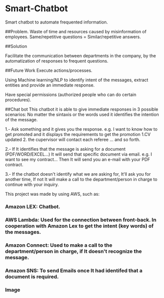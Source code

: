 # Smart-Chatbot
Smart chatbot to automate frequented information.


##Problem.
Waste of time and resources caused by misinformation of employees.
Same/repetitive questions = Similar/repetitive answers.

##Solution

Facilitate the communication  between departments in the company, by the automatization of responses to frequent questions. 

##Future Work
Execute actions/processes.

Using Machine learning/NLP to identify intent of the messages, extract entities and provide an immediate response.

Have special permissions (authorized people who can do certain procedures).

##Chat bot
This chatbot it is able to give immediate responses in 3 possible scenarios:
No matter the sintaxis or the words used it identifies the intention of the message.

1.- Ask something and it gives you the response. e.g. I want to know how to get promoted and it displays the requirements to get the promotion
    1.CV updated 2. the cupervisor will contact each referee ... and so forth.
    
2.- If It identifies that the message is asking for a document (PDF/WORD/EXCEL...) It will send that specific document via email.
    e.g. I want to see my contract... Then It will send you an e-mail with your PDF contract.
    
3.- If the chatbot doesn't identify what we are asking for, It'll ask you for another time, If not It will make a call to the 
     department/person in charge to continue with your inquiry.

This project was made by using AWS, such as:
### Amazon LEX: Chatbot.
### AWS Lambda: Used for the connection between front-back. In cooperation with Amazon Lex to get the intent (key words) of the messages.
### Amazon Connect: Used to make a call to the department/person in charge, if It doesn't recognize the message.
### Amazon SNS: To send Emails once It had identifed that a document is required. 

### Image


